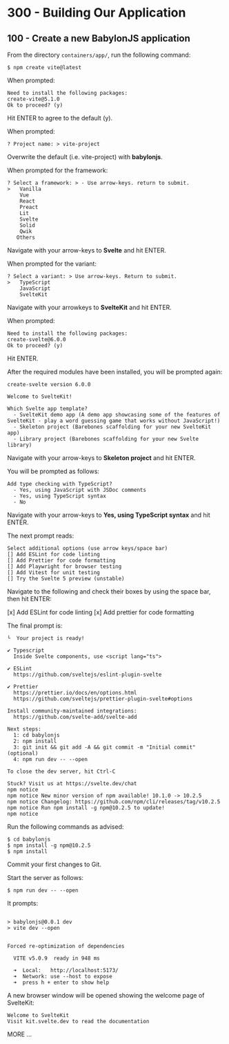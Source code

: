# 300 - Building Our Application

## 100 - Create a new BabylonJS application

From the directory ```containers/app/```, run the following command:

```
$ npm create vite@latest
```

When prompted:

```
Need to install the following packages:
create-vite@5.1.0
Ok to proceed? (y) 
```

Hit ENTER to agree to the default (y).

When prompted:

```
? Project name: > vite-project
```

Overwrite the default (i.e. vite-project) with **babylonjs**.

When prompted for the framework:

```
? Select a framework: > - Use arrow-keys. return to submit.
>   Vanilla
    Vue
    React
    Preact
    Lit
    Svelte
    Solid
    Qwik
   Others
```

Navigate with your arrow-keys to **Svelte** and hit ENTER.

When prompted for the variant:

```
? Select a variant: > Use arrow-keys. Return to submit.
>   TypeScript
    JavaScript
    SvelteKit
```

Navigate with your arrowkeys to **SvelteKit** and hit ENTER.

When prompted:

```
Need to install the following packages:
create-svelte@6.0.0
Ok to proceed? (y)
```

Hit ENTER.

After the required modules have been installed, you will be prompted again:

```
create-svelte version 6.0.0

Welcome to SvelteKit!

Which Svelte app template?
  - SvelteKit demo app (A demo app showcasing some of the features of SvelteKit - play a word guessing game that works without JavaScript!)
  - Skeleton project (Barebones scaffolding for your new SvelteKit app)
  - Library project (Barebones scaffolding for your new Svelte library)
```

Navigate with your arrow-keys to **Skeleton project** and hit ENTER.

You will be prompted as follows:

```
Add type checking with TypeScript?
  - Yes, using JavaScript with JSDoc comments
  - Yes, using TypeScript syntax
  - No
```

Navigate with your arrow-keys to **Yes, using TypeScript syntax** and hit ENTER.

The next prompt reads:

```
Select additional options (use arrow keys/space bar)
[] Add ESLint for code linting
[] Add Prettier for code formatting
[] Add Playwright for browser testing
[] Add Vitest for unit testing
[] Try the Svelte 5 preview (unstable)
```

Navigate to the following and check their boxes by using the space bar, then hit ENTER:

[x] Add ESLint for code linting
[x] Add prettier for code formatting

The final prompt is:

```
└  Your project is ready!

✔ Typescript
  Inside Svelte components, use <script lang="ts">

✔ ESLint
  https://github.com/sveltejs/eslint-plugin-svelte

✔ Prettier
  https://prettier.io/docs/en/options.html
  https://github.com/sveltejs/prettier-plugin-svelte#options

Install community-maintained integrations:
  https://github.com/svelte-add/svelte-add

Next steps:
  1: cd babylonjs
  2: npm install
  3: git init && git add -A && git commit -m "Initial commit" (optional)
  4: npm run dev -- --open

To close the dev server, hit Ctrl-C

Stuck? Visit us at https://svelte.dev/chat
npm notice 
npm notice New minor version of npm available! 10.1.0 -> 10.2.5
npm notice Changelog: https://github.com/npm/cli/releases/tag/v10.2.5
npm notice Run npm install -g npm@10.2.5 to update!
npm notice 
```

Run the following commands as advised:

```
$ cd babylonjs
$ npm install -g npm@10.2.5
$ npm install
```

Commit your first changes to Git.

Start the server as follows:

```
$ npm run dev -- --open
```

It prompts:

```

> babylonjs@0.0.1 dev
> vite dev --open


Forced re-optimization of dependencies

  VITE v5.0.9  ready in 948 ms

  ➜  Local:   http://localhost:5173/
  ➜  Network: use --host to expose
  ➜  press h + enter to show help
```

A new browser window will be opened showing the welcome page of SvelteKit:

```
Welcome to SvelteKit
Visit kit.svelte.dev to read the documentation
```



MORE ... 